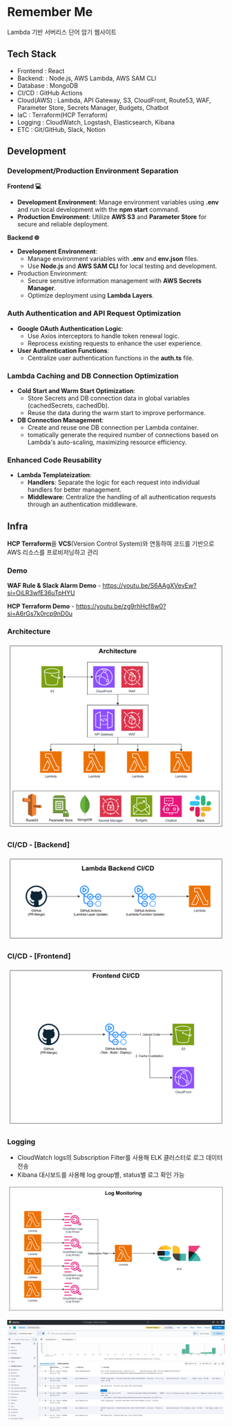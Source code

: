 # Remember Me

Lambda 기반 서버리스 단어 암기 웹사이트

## Tech Stack

- Frontend   : React
- Backend:   : Node.js, AWS Lambda, AWS SAM CLI
- Database   : MongoDB
- CI/CD      : GitHub Actions
- Cloud(AWS) : Lambda, API Gateway, S3, CloudFront, Route53, WAF, Parameter Store, Secrets Manager, Budgets, Chatbot
- IaC        : Terraform(HCP Terraform)
- Logging    : CloudWatch, Logstash, Elasticsearch, Kibana
- ETC        : Git/GitHub, Slack, Notion

## Development

### Development/Production Environment Separation
**Frontend 💻**
- **Development Environment**: Manage environment variables using **.env** and run local development with the **npm start** command.
- **Production Environment**: Utilize **AWS S3** and **Parameter Store** for secure and reliable deployment.

**Backend 🌐**
- **Development Environment**:
  - Manage environment variables with **.env** and **env.json** files.
  - Use **Node.js** and **AWS SAM CLI** for local testing and development.
- Production Environment:
  - Secure sensitive information management with **AWS Secrets Manager**.
  - Optimize deployment using **Lambda Layers**.

### Auth Authentication and API Request Optimization
- **Google OAuth Authentication Logic**:
  - Use Axios interceptors to handle token renewal logic.
  - Reprocess existing requests to enhance the user experience.
- **User Authentication Functions**:
  - Centralize user authentication functions in the **auth.ts** file.
 
### Lambda Caching and DB Connection Optimization
- **Cold Start and Warm Start Optimization**:
  - Store Secrets and DB connection data in global variables (cachedSecrets, cachedDb).
  - Reuse the data during the warm start to improve performance.
- **DB Connection Management**:
  - Create and reuse one DB connection per Lambda container.
  - tomatically generate the required number of connections based on Lambda's auto-scaling, maximizing resource efficiency.

### Enhanced Code Reusability
- **Lambda Templateization**:
  - **Handlers**: Separate the logic for each request into individual handlers for better management.
  - **Middleware**: Centralize the handling of all authentication requests through an authentication middleware.

## Infra

**HCP Terraform**을 **VCS**(Version Control System)와 연동하여 코드를 기반으로 AWS 리소스를 프로비저닝하고 관리

### Demo

**WAF Rule & Slack Alarm Demo** - <https://youtu.be/S6AAgXVevEw?si=OiLR3wfE36uTpHYU>

**HCP Terraform Demo** - <https://youtu.be/zg9rhHcf8w0?si=A6rGs7k0rcp9nD0u>

### Architecture

![Architecture](/assets/img/architecture.png)

### CI/CD - [Backend]

![Backend CI/CD](/assets/img/backend_ci_cd.png)

### CI/CD - [Frontend]

![Frontend CI/CD](/assets/img/frontend_ci_cd.png)

### Logging

- CloudWatch logs의 Subscription Filter를 사용해 ELK 클러스터로 로그 데이터 전송
- Kibana 대시보드를 사용해 log group별, status별 로그 확인 가능

![Logging Workflow](/assets/img/log_monitoring.png)

![Kibana Dashboard](/assets/img/kibana_dashboard.png)
